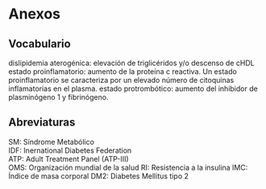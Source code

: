 # Anexos

## Vocabulario

dislipidemia aterogénica: elevación de triglicéridos y/o descenso de cHDL  
estado proinflamatorio: aumento de la proteína c reactiva. Un estado proinflamatorio se caracteriza por un elevado número de citoquinas inflamatorias en el plasma. 
estado protrombótico: aumento del inhibidor de plasminógeno 1 y fibrinógeno.  

## Abreviaturas
SM: Síndrome Metabólico  
IDF: Inernational Diabetes Federation  
ATP: Adult Treatment Panel (ATP-III)  
OMS: Organización mundial de la salud
RI: Resistencia a la insulina
IMC: Índice de masa corporal
DM2: Diabetes Mellitus tipo 2
